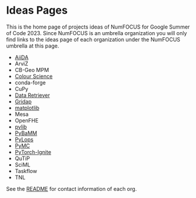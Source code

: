 # Ideas Pages

This is the home page of projects ideas of NumFOCUS for Google Summer of Code 2023.
Since NumFOCUS is an umbrella organization you will only find links to the ideas
page of each organization under the NumFOCUS umbrella at this page.

- [AiiDA](https://github.com/aiidateam/aiida-core/wiki/GSoC-2023-Projects)
- ArviZ
- CB-Geo MPM
- [Colour Science](https://github.com/colour-science/GSoC/blob/master/2023/GSoC-2023-Project-Ideas.md)
- conda-forge
- CuPy
- [Data Retriever](https://github.com/weecology/retriever/wiki/GSoC-2023-Project-Ideas)
- [Gridap](https://github.com/gridap/GSoC/blob/main/2023/ideas-list.md)
- [matplotlib](https://github.com/matplotlib/matplotlib/wiki/GSoC-2023-Ideas)
- Mesa
- OpenFHE
- [pvlib](https://github.com/pvlib/pvlib-python/wiki/GSoC-2023-Projects)
- [PyBaMM](https://github.com/pybamm-team/PyBaMM/wiki/GSoC-2023-Projects)
- [PyLops](https://github.com/PyLops/pylops/wiki/GSoC-2023-Project-Ideas)
- [PyMC](https://github.com/pymc-devs/pymc/wiki/GSoC-2023-projects)
- [PyTorch-Ignite](https://github.com/pytorch/ignite/wiki/GSoC-2023-project-ideas)
- QuTiP
- SciML
- Taskflow
- TNL

See the [README](https://github.com/numfocus/gsoc/blob/master/README.md#organizations-confirmed-under-numfocus-umbrella) for contact information of each org.
